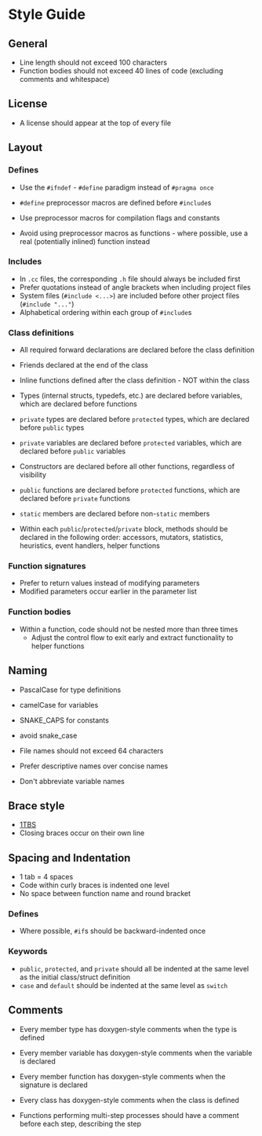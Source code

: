 # Style Guide
## General
- Line length should not exceed 100 characters
- Function bodies should not exceed 40 lines of code (excluding comments and whitespace)

## License
- A license should appear at the top of every file

## Layout
### Defines
- Use the `#ifndef` - `#define` paradigm instead of `#pragma once`

- `#define` preprocessor macros are defined before `#include`s
- Use preprocessor macros for compilation flags and constants
- Avoid using preprocessor macros as functions - where possible, use a real (potentially inlined) function instead

### Includes
- In `.cc` files, the corresponding `.h` file should always be included first
- Prefer quotations instead of angle brackets when including project files
- System files (`#include <...>`) are included before other project files (`#include "..."`)
- Alphabetical ordering within each group of `#include`s

### Class definitions
- All required forward declarations are declared before the class definition

- Friends declared at the end of the class
- Inline functions defined after the class definition - NOT within the class

- Types (internal structs, typedefs, etc.) are declared before variables, which are declared before functions
- `private` types are declared before `protected` types, which are declared before `public` types
- `private` variables are declared before `protected` variables, which are declared before `public` variables
- Constructors are declared before all other functions, regardless of visibility
- `public` functions are declared before `protected` functions, which are declared before `private` functions
- `static` members are declared before non-`static` members

- Within each `public`/`protected`/`private` block, methods should be declared in the following order: accessors, mutators, statistics, heuristics, event handlers, helper functions

### Function signatures
- Prefer to return values instead of modifying parameters
- Modified parameters occur earlier in the parameter list

### Function bodies
- Within a function, code should not be nested more than three times
    - Adjust the control flow to exit early and extract functionality to helper functions

## Naming
- PascalCase for type definitions
- camelCase for variables
- SNAKE_CAPS for constants
- avoid snake_case

- File names should not exceed 64 characters
- Prefer descriptive names over concise names
- Don't abbreviate variable names

## Brace style
- [1TBS](https://en.wikipedia.org/wiki/Indentation_style#Variant:_1TBS_(OTBS))
- Closing braces occur on their own line

## Spacing and Indentation
- 1 tab = 4 spaces
- Code within curly braces is indented one level
- No space between function name and round bracket

### Defines
- Where possible, `#if`s should be backward-indented once

### Keywords
- `public`, `protected`, and `private` should all be indented at the same level as the initial class/struct definition
- `case` and `default` should be indented at the same level as `switch`

## Comments
- Every member type has doxygen-style comments when the type is defined
- Every member variable has doxygen-style comments when the variable is declared
- Every member function has doxygen-style comments when the signature is declared
- Every class has doxygen-style comments when the class is defined

- Functions performing multi-step processes should have a comment before each step, describing the step